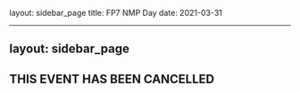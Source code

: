 layout: sidebar_page
title: FP7 NMP Day 
date: 2021-03-31

---
layout: sidebar_page
---

## THIS EVENT HAS BEEN CANCELLED
